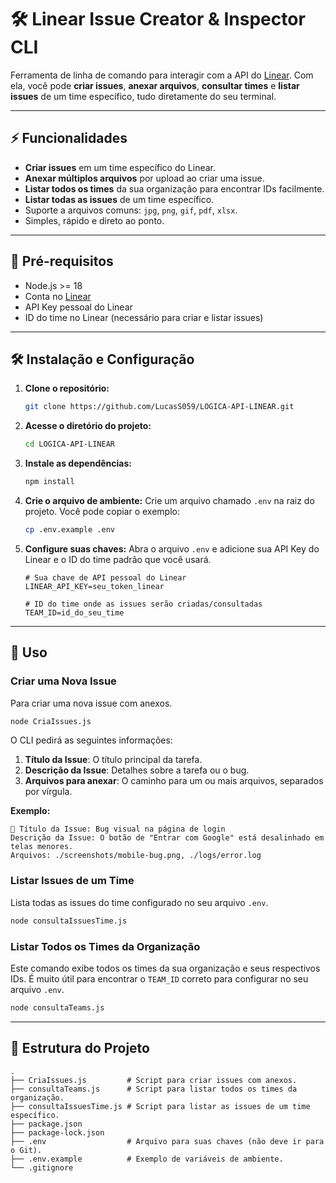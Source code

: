 # 🛠 Linear Issue Creator & Inspector CLI

[](https://nodejs.org/)

Ferramenta de linha de comando para interagir com a API do [Linear](https://linear.app/). Com ela, você pode **criar issues**, **anexar arquivos**, **consultar times** e **listar issues** de um time específico, tudo diretamente do seu terminal.

-----

## ⚡ Funcionalidades

  - **Criar issues** em um time específico do Linear.
  - **Anexar múltiplos arquivos** por upload ao criar uma issue.
  - **Listar todos os times** da sua organização para encontrar IDs facilmente.
  - **Listar todas as issues** de um time específico.
  - Suporte a arquivos comuns: `jpg`, `png`, `gif`, `pdf`, `xlsx`.
  - Simples, rápido e direto ao ponto.

-----

## 🚀 Pré-requisitos

  - Node.js \>= 18
  - Conta no [Linear](https://linear.app/)
  - API Key pessoal do Linear
  - ID do time no Linear (necessário para criar e listar issues)

-----

## 🛠 Instalação e Configuração

1.  **Clone o repositório:**

    ```bash
    git clone https://github.com/LucasS059/LOGICA-API-LINEAR.git
    ```

2.  **Acesse o diretório do projeto:**

    ```bash
    cd LOGICA-API-LINEAR
    ```

3.  **Instale as dependências:**

    ```bash
    npm install
    ```

4.  **Crie o arquivo de ambiente:**
    Crie um arquivo chamado `.env` na raiz do projeto. Você pode copiar o exemplo:

    ```bash
    cp .env.example .env
    ```

5.  **Configure suas chaves:**
    Abra o arquivo `.env` e adicione sua API Key do Linear e o ID do time padrão que você usará.

    ```
    # Sua chave de API pessoal do Linear
    LINEAR_API_KEY=seu_token_linear

    # ID do time onde as issues serão criadas/consultadas
    TEAM_ID=id_do_seu_time
    ```

-----

## 🏃 Uso

### Criar uma Nova Issue

Para criar uma nova issue com anexos.

```bash
node CriaIssues.js
```

O CLI pedirá as seguintes informações:

1.  **Título da Issue**: O título principal da tarefa.
2.  **Descrição da Issue**: Detalhes sobre a tarefa ou o bug.
3.  **Arquivos para anexar**: O caminho para um ou mais arquivos, separados por vírgula.

**Exemplo:**

```
📌 Título da Issue: Bug visual na página de login
Descrição da Issue: O botão de "Entrar com Google" está desalinhado em telas menores.
Arquivos: ./screenshots/mobile-bug.png, ./logs/error.log
```

### Listar Issues de um Time

Lista todas as issues do time configurado no seu arquivo `.env`.

```bash
node consultaIssuesTime.js
```

### Listar Todos os Times da Organização

Este comando exibe todos os times da sua organização e seus respectivos IDs. É muito útil para encontrar o `TEAM_ID` correto para configurar no seu arquivo `.env`.

```bash
node consultaTeams.js
```

-----

## 📂 Estrutura do Projeto

```
.
├── CriaIssues.js         # Script para criar issues com anexos.
├── consultaTeams.js      # Script para listar todos os times da organização.
├── consultaIssuesTime.js # Script para listar as issues de um time específico.
├── package.json
├── package-lock.json
├── .env                  # Arquivo para suas chaves (não deve ir para o Git).
├── .env.example          # Exemplo de variáveis de ambiente.
└── .gitignore
```
